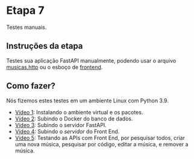 # Etapa 7

Testes manuais.

## Instruções da etapa

Testes sua aplicação FastAPI manualmente, podendo usar o arquivo
[musicas.http](./extras/api/musicas.http) ou o esboço de 
[frontend](./extras/frontend/).

## Como fazer?

Nós fizemos estes testes em um ambiente Linux com Python 3.9.

- [Vídeo 1](./extras/videos/v1-instalapacotes.mp4): Instalando o ambiente virtual e os pacotes.
- [Vídeo 2](./extras/videos/v2-dockerbanco.mp4): Subindo o Docker do banco de dados.
- [Vídeo 3](./extras/videos/v3-servidorfastapi.mp4): Subindo o servidor FastAPI.
- [Vídeo 4](./extras/videos/v4-servidorfrontend.mp4): Subindo o _servidor_ do Front End.
- [Vídeo 5](./extras/videos/v5-testefrontend.mp4): Testando as APIs com Front End, por 
pesquisar todos, criar uma nova música, pesquisar por código, editar a música, e remover a música.


